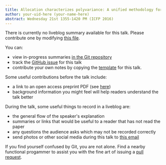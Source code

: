 ```yaml
---
title: Allocation characterizes polyvariance: A unified methodology for polyvariant control-flow analysis
author: your-uid-here (your-name-here)
abstract: Wednesday 21st 1355-1420 PM (ICFP 2016)
---
```


There is currently no liveblog summary available for this talk. Please contribute one by modifying [this file](https://github.com/ocamllabs/icfp2016-blog/blob/master/ICFP/allocation-characterizes-polyv.md).

You can:
* view in-progress summaries [in the Git repository](https://github.com/ocamllabs/icfp2016-blog/tree/master/ICFP/allocation-characterizes-polyv/)
* track the [GitHub issue](https://github.com/ocamllabs/icfp2016-blog/issues/80) for this talk
* contribute your own notes by copying the [template](allocation-characterizes-polyv/template.md) for this talk.

Some useful contributions before the talk include:
* a link to an open access preprint PDF (see [here](https://github.com/gasche/icfp2016-papers))
* background information you might feel will help readers understand the talk better

During the talk, some useful things to record in a liveblog are:
* the general flow of the speaker's explanation
* summaries or links that would be useful to a reader that has not read the paper
* any questions the audience asks which may not be recorded correctly
* send photos or other social media during this talk to [this email](mailto:icfp16.photos@gmail.com?subject=ICFP:allocation-characterizes-polyv)

If you find yourself confused by Git, you are not alone. Find a nearby functional progammer
to assist you with the fine art of issuing a [pull request](https://help.github.com/articles/about-pull-requests/).

